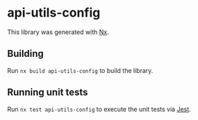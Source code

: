 # api-utils-config

This library was generated with [Nx](https://nx.dev).

## Building

Run `nx build api-utils-config` to build the library.

## Running unit tests

Run `nx test api-utils-config` to execute the unit tests via [Jest](https://jestjs.io).
